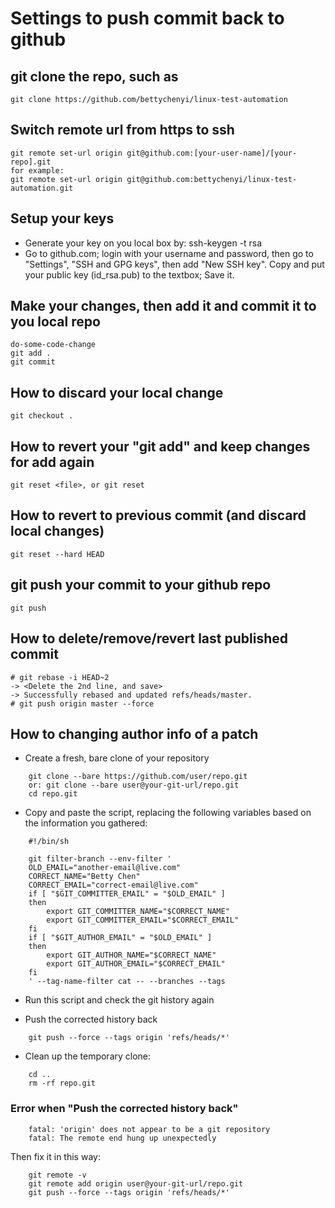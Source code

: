 # Settings to push commit back to github
## git clone the repo, such as 
	git clone https://github.com/bettychenyi/linux-test-automation 

## Switch remote url from https to ssh
	git remote set-url origin git@github.com:[your-user-name]/[your-repo].git
	for example:
	git remote set-url origin git@github.com:bettychenyi/linux-test-automation.git

## Setup your keys
* Generate your key on you local box by:
	ssh-keygen -t rsa
* Go to github.com; login with your username and password, then go to "Settings", "SSH and GPG keys", then add "New SSH key". Copy and put your public key (id_rsa.pub) to the textbox; Save it.

## Make your changes, then add it and commit it to you local repo
	do-some-code-change
	git add .
	git commit

## How to discard your local change
	git checkout .

## How to revert your "git add" and keep changes for add again
	git reset <file>, or git reset

## How to revert to previous commit (and discard local changes)
	git reset --hard HEAD

## git push your commit to your github repo
	git push
	
## How to delete/remove/revert last published commit
	# git rebase -i HEAD~2
	-> <Delete the 2nd line, and save>
	-> Successfully rebased and updated refs/heads/master.
	# git push origin master --force
		
## How to changing author info of a patch
* Create a fresh, bare clone of your repository
```
	git clone --bare https://github.com/user/repo.git
	or: git clone --bare user@your-git-url/repo.git
	cd repo.git
```
* Copy and paste the script, replacing the following variables based on the information you gathered:
```
	#!/bin/sh

	git filter-branch --env-filter '
	OLD_EMAIL="another-email@live.com"
	CORRECT_NAME="Betty Chen"
	CORRECT_EMAIL="correct-email@live.com"
	if [ "$GIT_COMMITTER_EMAIL" = "$OLD_EMAIL" ]
	then
	    export GIT_COMMITTER_NAME="$CORRECT_NAME"
	    export GIT_COMMITTER_EMAIL="$CORRECT_EMAIL"
	fi
	if [ "$GIT_AUTHOR_EMAIL" = "$OLD_EMAIL" ]
	then
	    export GIT_AUTHOR_NAME="$CORRECT_NAME"
	    export GIT_AUTHOR_EMAIL="$CORRECT_EMAIL"
	fi
	' --tag-name-filter cat -- --branches --tags
```
* Run this script and check the git history again

* Push the corrected history back
```
	git push --force --tags origin 'refs/heads/*'
```

* Clean up the temporary clone:
```
	cd ..
	rm -rf repo.git
```

### Error when "Push the corrected history back"
```
	fatal: 'origin' does not appear to be a git repository
	fatal: The remote end hung up unexpectedly
```
Then fix it in this way:
```
	git remote -v
	git remote add origin user@your-git-url/repo.git
	git push --force --tags origin 'refs/heads/*'
```

